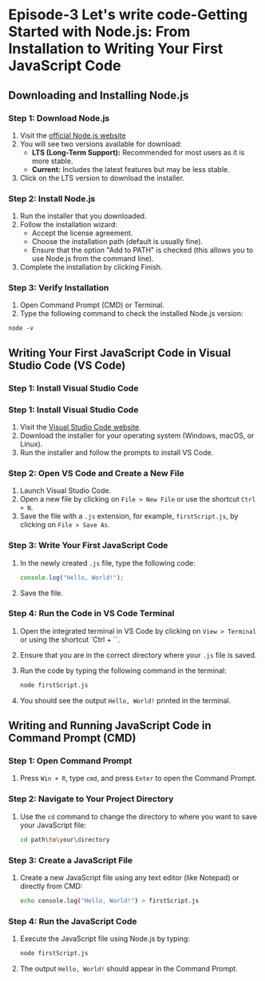﻿# Episode-3 Let's write code-Getting Started with Node.js: From Installation to Writing Your First JavaScript Code
## Downloading and Installing Node.js
### Step 1: Download Node.js
1. Visit the [official Node.js website]([url](https://nodejs.org/en))
2. You will see two versions available for download:
   - **LTS (Long-Term Support):** Recommended for most users as it is more stable.
   - **Current:** Includes the latest features but may be less stable.
3. Click on the LTS version to download the installer.
### Step 2: Install Node.js
1. Run the installer that you downloaded.
2. Follow the installation wizard:
   - Accept the license agreement.
   - Choose the installation path (default is usually fine).
   - Ensure that the option "Add to PATH" is checked (this allows you to use Node.js from the command line).
3. Complete the installation by clicking Finish.
### Step 3: Verify Installation
1. Open Command Prompt (CMD) or Terminal.
2. Type the following command to check the installed Node.js version:
```
node -v
```
## Writing Your First JavaScript Code in Visual Studio Code (VS Code)
### Step 1: Install Visual Studio Code

### Step 1: Install Visual Studio Code
1. Visit the [Visual Studio Code website](https://code.visualstudio.com/).
2. Download the installer for your operating system (Windows, macOS, or Linux).
3. Run the installer and follow the prompts to install VS Code.

### Step 2: Open VS Code and Create a New File
1. Launch Visual Studio Code.
2. Open a new file by clicking on `File > New File` or use the shortcut `Ctrl + N`.
3. Save the file with a `.js` extension, for example, `firstScript.js`, by clicking on `File > Save As`.

### Step 3: Write Your First JavaScript Code
1. In the newly created `.js` file, type the following code:

    ```javascript
    console.log("Hello, World!");
    ```
2. Save the file.

### Step 4: Run the Code in VS Code Terminal
1. Open the integrated terminal in VS Code by clicking on `View > Terminal` or using the shortcut `Ctrl + ``.
2. Ensure that you are in the correct directory where your `.js` file is saved.
3. Run the code by typing the following command in the terminal:

    ```bash
    node firstScript.js
    ```
4. You should see the output `Hello, World!` printed in the terminal.

##  Writing and Running JavaScript Code in Command Prompt (CMD)

### Step 1: Open Command Prompt
1. Press `Win + R`, type `cmd`, and press `Enter` to open the Command Prompt.

### Step 2: Navigate to Your Project Directory
1. Use the `cd` command to change the directory to where you want to save your JavaScript file:

    ```bash
    cd path\to\your\directory
    ```

### Step 3: Create a JavaScript File
1. Create a new JavaScript file using any text editor (like Notepad) or directly from CMD:

    ```bash
    echo console.log("Hello, World!") > firstScript.js
    ```

### Step 4: Run the JavaScript Code
1. Execute the JavaScript file using Node.js by typing:

    ```bash
    node firstScript.js
    ```
2. The output `Hello, World!` should appear in the Command Prompt.


